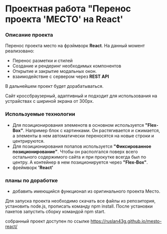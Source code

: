# Проектная работа "Перенос проекта 'МЕСТО' на React'


### Описание проекта
Перенос проекта место на фрэймворк **React**. На данный момент реализовано:
- Перенос разметки и стилей
- Создание и рендеринг необходимых компонентов
- Открытие и закрытие модальных окон.
- взаимодействие с сервером через **REST API**

В дальнейшем проект будет дорабатываться.

Сайт кроссбраузерный, адаптивный и подходит для использования на устрайствах с шириной экрана от 300px.


### Используемые технологии

- Для позиционирования элеменотв в основном используется **"Flex-Box"**.
Например блок с картинками. Он растягивается и сжимается, а элементы в нем автоматически переносятся на новые строки и центрируются.
- Для позиционирования попапов используется **"Фиксированное позиционирование"**. Чтобы он располгался поверх всего остального содержимого сайта и при прокутке всегда был по центру. А контейнер в нем позиционируется через **"Flex-Box"**.
- фреймворк **'React'**

### планы по  доработке

- добавить имеющийся функционал из оригинального проекта Место.

Для запуска проекта необходимо скачать все файлы из репозитория, установить node.js, прописать команду npm install.
После установки пакетов запустить сборку командой npm start.

собранный проект доступен по ссылке https://ruslan43g.github.io/mesto-react/
